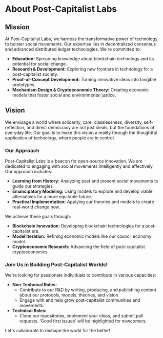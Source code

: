# About Post-Capitalist Labs

## Mission
At Post-Capitalist Labs, we harness the transformative power of technology to bolster social movements. Our expertise lies in decentralized consensus and advanced distributed ledger technologies. We're committed to:

- **Education:** Spreading knowledge about blockchain technology and its potential for social change.
- **Research & Development:** Exploring new frontiers in technology for a post-capitalist society.
- **Proof-of-Concept Development:** Turning innovative ideas into tangible prototypes.
- **Mechanism Design & Cryptoeconomic Theory:** Creating economic models that foster social and environmental justice.

## Vision
We envisage a world where solidarity, care, classlessness, diversity, self-reflection, and direct democracy are not just ideals, but the foundations of everyday life. Our goal is to make this vision a reality through the thoughtful application of technology, where people are in control.

### Our Approach
Post-Capitalist Labs is a beacon for open-source innovation. We are dedicated to engaging with social movements intelligently and effectively. Our approach includes:

- **Learning from History:** Analyzing past and present social movements to guide our strategies.
- **Emancipatory Modeling:** Using models to explore and develop viable alternatives for a more equitable future.
- **Practical Implementation:** Applying our theories and models to create real-world change now.

We achieve these goals through:

- **Blockchain Innovation:** Developing blockchain technologies for a post-capitalist era.
- **Model Iteration:** Refining economic models like our council economy model.
- **Cryptoeconomic Research:** Advancing the field of post-capitalist cryptoeconomics.

### Join Us in Building Post-Capitalist Worlds!
We're looking for passionate individuals to contribute in various capacities:

- **Non-Technical Roles:**
  - Contribute to our R&D by writing, producing, and publishing content about our protocols, models, theories, and vision.
  - Engage with and help grow post-capitalist communities and movements.
- **Technical Roles:**
  - Clone our repositories, implement your ideas, and submit pull requests. 'Good first issues' will be highlighted for newcomers.

Let's collaborate to reshape the world for the better!

